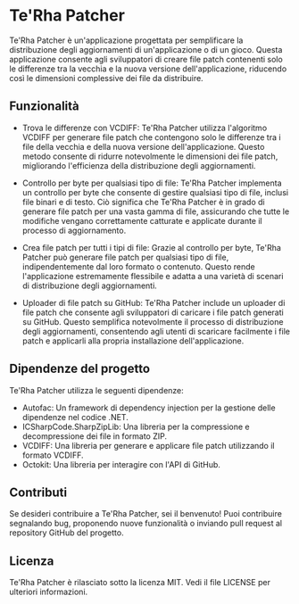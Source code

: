 # Te'Rha Patcher
Te'Rha Patcher è un'applicazione progettata per semplificare la distribuzione degli aggiornamenti di un'applicazione o di un gioco. Questa applicazione consente agli sviluppatori di creare file patch contenenti solo le differenze tra la vecchia e la nuova versione dell'applicazione, riducendo così le dimensioni complessive dei file da distribuire.

## Funzionalità
- Trova le differenze con VCDIFF: Te'Rha Patcher utilizza l'algoritmo VCDIFF per generare file patch che contengono solo le differenze tra i file della vecchia e della nuova versione dell'applicazione. Questo metodo consente di ridurre notevolmente le dimensioni dei file patch, migliorando l'efficienza della distribuzione degli aggiornamenti.

- Controllo per byte per qualsiasi tipo di file: Te'Rha Patcher implementa un controllo per byte che consente di gestire qualsiasi tipo di file, inclusi file binari e di testo. Ciò significa che Te'Rha Patcher è in grado di generare file patch per una vasta gamma di file, assicurando che tutte le modifiche vengano correttamente catturate e applicate durante il processo di aggiornamento.

- Crea file patch per tutti i tipi di file: Grazie al controllo per byte, Te'Rha Patcher può generare file patch per qualsiasi tipo di file, indipendentemente dal loro formato o contenuto. Questo rende l'applicazione estremamente flessibile e adatta a una varietà di scenari di distribuzione degli aggiornamenti.

- Uploader di file patch su GitHub: Te'Rha Patcher include un uploader di file patch che consente agli sviluppatori di caricare i file patch generati su GitHub. Questo semplifica notevolmente il processo di distribuzione degli aggiornamenti, consentendo agli utenti di scaricare facilmente i file patch e applicarli alla propria installazione dell'applicazione.

## Dipendenze del progetto
Te'Rha Patcher utilizza le seguenti dipendenze:

- Autofac: Un framework di dependency injection per la gestione delle dipendenze nel codice .NET.
- ICSharpCode.SharpZipLib: Una libreria per la compressione e decompressione dei file in formato ZIP.
- VCDIFF: Una libreria per generare e applicare file patch utilizzando il formato VCDIFF.
- Octokit: Una libreria per interagire con l'API di GitHub.
## Contributi
Se desideri contribuire a Te'Rha Patcher, sei il benvenuto! Puoi contribuire segnalando bug, proponendo nuove funzionalità o inviando pull request al repository GitHub del progetto.

## Licenza
Te'Rha Patcher è rilasciato sotto la licenza MIT. Vedi il file LICENSE per ulteriori informazioni.

